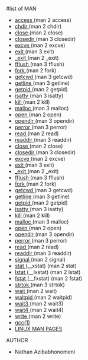 #list of MAN                                                     
                                                                                                             
* <a href="https://linux.die.net/man/2/access"> access </a> (man 2 access)                                   
* <a href="https://man7.org/linux/man-pages/man2/chdir.2.html"> chdir </a> (man 2 chdir)                     
* <a href="https://man7.org/linux/man-pages/man2/close.2.html"> close </a> (man 2 close)                     
* <a href="https://linux.die.net/man/3/closedir"> closedir </a> (man 3 closedir)                             
* <a href="https://man7.org/linux/man-pages/man2/execve.2.html"> excve </a> (man 2 excve)                    
*  <a href="https://man7.org/linux/man-pages/man3/exit.3.html"> exit </a> (man 3 exit)                       
* <a href="https://linux.die.net/man/2/_exit"> _exit </a> (man 2 _exit)                                      
* <a href="https://linux.die.net/man/3/fflush"> fflush </a> (man 3 fflush)                                   
* <a href="https://man7.org/linux/man-pages/man2/fork.2.html"> fork </a> (man 2 fork)                        
* <a href="https://man7.org/linux/man-pages/man3/getcwd.3.html"> getcwd </a> (man 3 getcwd)                  
* <a href="https://linux.die.net/man/3/getline"> getline </a> (man 3 getline)                                
* <a href="https://linux.die.net/man/2/getpid"> getpid </a> (man 2 getpid)                                   
* <a href="https://linux.die.net/man/3/isatty"> isatty </a> (man 3 isatty)                                   
* <a href="https://linux.die.net/man/2/kill"> kill </a> (man 2 kill)                                         
* <a href="https://linux.die.net/man/3/malloc"> malloc </a> (man 3 malloc)                                   
* <a href="https://linux.die.net/man/2/open"> open </a> (man 2 open)                                         
* <a href="https://linux.die.net/man/3/opendir"> opendir </a> (man 3 opendir)                                
* <a href="https://linux.die.net/man/3/perror"> perror </a> (man 3 perror)                                   
* <a href="https://linux.die.net/man/2/read"> read  </a> (man 2 read)                                        
* <a href="https://linux.die.net/man/3/readdir"> readdir </a> (man 3 readdir) 
* <a href="https://man7.org/linux/man-pages/man2/close.2.html"> close </a> (man 2 close)                     
* <a href="https://linux.die.net/man/3/closedir"> closedir </a> (man 3 closedir)                             
* <a href="https://man7.org/linux/man-pages/man2/execve.2.html"> excve </a> (man 2 excve)                    
*  <a href="https://man7.org/linux/man-pages/man3/exit.3.html"> exit </a> (man 3 exit)                       
* <a href="https://linux.die.net/man/2/_exit"> _exit </a> (man 2 _exit)                                      
* <a href="https://linux.die.net/man/3/fflush"> fflush </a> (man 3 fflush)                                   
* <a href="https://man7.org/linux/man-pages/man2/fork.2.html"> fork </a> (man 2 fork)                        
* <a href="https://man7.org/linux/man-pages/man3/getcwd.3.html"> getcwd </a> (man 3 getcwd)                  
* <a href="https://linux.die.net/man/3/getline"> getline </a> (man 3 getline)                                
* <a href="https://linux.die.net/man/2/getpid"> getpid </a> (man 2 getpid)                                   
* <a href="https://linux.die.net/man/3/isatty"> isatty </a> (man 3 isatty)                                   
* <a href="https://linux.die.net/man/2/kill"> kill </a> (man 2 kill)                                         
* <a href="https://linux.die.net/man/3/malloc"> malloc </a> (man 3 malloc)                                   
* <a href="https://linux.die.net/man/2/open"> open </a> (man 2 open)                                         
* <a href="https://linux.die.net/man/3/opendir"> opendir </a> (man 3 opendir)                                
* <a href="https://linux.die.net/man/3/perror"> perror </a> (man 3 perror)                                   
* <a href="https://linux.die.net/man/2/read"> read  </a> (man 2 read)                                        
* <a href="https://linux.die.net/man/3/readdir"> readdir </a> (man 3 readdir)                                
* <a href="https://linux.die.net/man/2/signal"> signal </a> (man 2 signal)                                   
* <a href="https://linux.die.net/man/2/stat"> stat </a> (__xstat) (man 2 stat)                               
* <a href="https://linux.die.net/man/2/lstat"> lstat </a> (__lxstat) (man 2 lstat)                           
* <a href="https://linux.die.net/man/2/fstat"> fstat </a> (__fxstat) (man 2 fstat)                           
* <a href="https://linux.die.net/man/3/strtok"> strtok </a> (man 3 strtok)                                   
* <a href="https://linux.die.net/man/2/wait"> wait </a> (man 2 wait)                                         
* <a href="https://linux.die.net/man/2/waitpid"> waitpid </a> (man 2 waitpid)                                
* <a href="https://linux.die.net/man/2/wait3"> wait3 </a> (man 2 wait3)                                      
* <a href="https://linux.die.net/man/2/wait4"> wait4 </a> (man 2 wait4)                                      
* <a href="https://linux.die.net/man/2/write"> write </a> (man 2 write)
* <a href="https://linux.die.net/man/1/gcc"> gcc(1) </a>
* <a href="https://linux.die.net/man/"> LINUX MAN PAGES </a>                                                 
                                                                                                                                                                            
                                                                                                             
AUTHOR                                                                                      
* Nathan Azibabhonomeni                                                                                      
                                                                           
                                     
